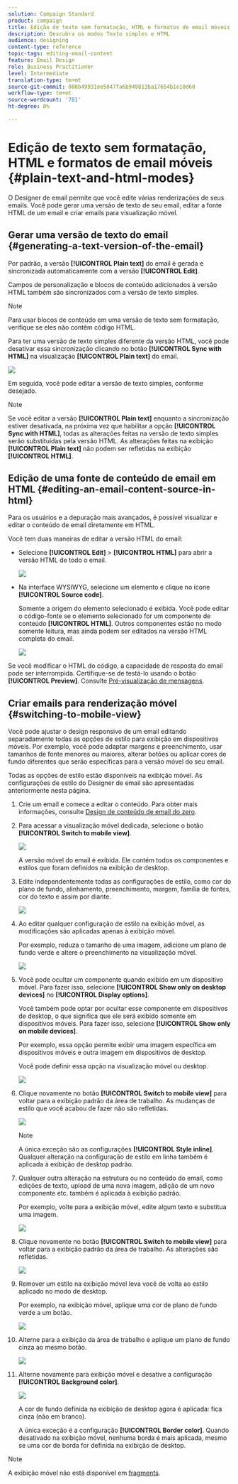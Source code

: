```yaml
---
solution: Campaign Standard
product: campaign
title: Edição de texto sem formatação, HTML e formatos de email móveis
description: Descubra os modos Texto simples e HTML
audience: designing
content-type: reference
topic-tags: editing-email-content
feature: Email Design
role: Business Practitioner
level: Intermediate
translation-type: tm+mt
source-git-commit: 088b49931ee5047fa6b949813ba17654b1e10d60
workflow-type: tm+mt
source-wordcount: '781'
ht-degree: 0%

---
```



# Edição de texto sem formatação, HTML e formatos de email móveis {#plain-text-and-html-modes}

O Designer de email permite que você edite várias renderizações de seus emails. Você pode gerar uma versão de texto de seu email, editar a fonte HTML de um email e criar emails para visualização móvel.

## Gerar uma versão de texto do email {#generating-a-text-version-of-the-email}

Por padrão, a versão **[!UICONTROL Plain text]** do email é gerada e sincronizada automaticamente com a versão **[!UICONTROL Edit]**.

Campos de personalização e blocos de conteúdo adicionados à versão HTML também são sincronizados com a versão de texto simples.

>[!NOTE]
>
>Para usar blocos de conteúdo em uma versão de texto sem formatação, verifique se eles não contêm código HTML.

Para ter uma versão de texto simples diferente da versão HTML, você pode desativar essa sincronização clicando no botão **[!UICONTROL Sync with HTML]** na visualização **[!UICONTROL Plain text]** do email.

![](assets/email_designer_textversion.png)

Em seguida, você pode editar a versão de texto simples, conforme desejado.

>[!NOTE]
>
>Se você editar a versão **[!UICONTROL Plain text]** enquanto a sincronização estiver desativada, na próxima vez que habilitar a opção **[!UICONTROL Sync with HTML]**, todas as alterações feitas na versão de texto simples serão substituídas pela versão HTML. As alterações feitas na exibição **[!UICONTROL Plain text]** não podem ser refletidas na exibição **[!UICONTROL HTML]**.

## Edição de uma fonte de conteúdo de email em HTML {#editing-an-email-content-source-in-html}

Para os usuários e a depuração mais avançados, é possível visualizar e editar o conteúdo de email diretamente em HTML.

Você tem duas maneiras de editar a versão HTML do email:

* Selecione **[!UICONTROL Edit]** > **[!UICONTROL HTML]** para abrir a versão HTML de todo o email.

   ![](assets/email_designer_html1.png)

* Na interface WYSIWYG, selecione um elemento e clique no ícone **[!UICONTROL Source code]**.

   Somente a origem do elemento selecionado é exibida. Você pode editar o código-fonte se o elemento selecionado for um componente de conteúdo **[!UICONTROL HTML]**. Outros componentes estão no modo somente leitura, mas ainda podem ser editados na versão HTML completa do email.

   ![](assets/email_designer_html2.png)

Se você modificar o HTML do código, a capacidade de resposta do email pode ser interrompida. Certifique-se de testá-lo usando o botão **[!UICONTROL Preview]**. Consulte [Pré-visualização de mensagens](../../sending/using/previewing-messages.md).

## Criar emails para renderização móvel {#switching-to-mobile-view}

Você pode ajustar o design responsivo de um email editando separadamente todas as opções de estilo para exibição em dispositivos móveis. Por exemplo, você pode adaptar margens e preenchimento, usar tamanhos de fonte menores ou maiores, alterar botões ou aplicar cores de fundo diferentes que serão específicas para a versão móvel do seu email.

Todas as opções de estilo estão disponíveis na exibição móvel. As configurações de estilo do Designer de email são apresentadas anteriormente nesta página.

1. Crie um email e comece a editar o conteúdo. Para obter mais informações, consulte [Design de conteúdo de email do zero](../../designing/using/designing-from-scratch.md#designing-an-email-content-from-scratch).
1. Para acessar a visualização móvel dedicada, selecione o botão **[!UICONTROL Switch to mobile view]**.

   ![](assets/email_designer_mobile_view_switch.png)

   A versão móvel do email é exibida. Ele contém todos os componentes e estilos que foram definidos na exibição de desktop.

1. Edite independentemente todas as configurações de estilo, como cor do plano de fundo, alinhamento, preenchimento, margem, família de fontes, cor do texto e assim por diante.

   ![](assets/email_designer_mobile_view.png)

1. Ao editar qualquer configuração de estilo na exibição móvel, as modificações são aplicadas apenas à exibição móvel.

   Por exemplo, reduza o tamanho de uma imagem, adicione um plano de fundo verde e altere o preenchimento na visualização móvel.

   ![](assets/email_designer_mobile_view_change.png)

1. Você pode ocultar um componente quando exibido em um dispositivo móvel. Para fazer isso, selecione **[!UICONTROL Show only on desktop devices]** no **[!UICONTROL Display options]**.

   Você também pode optar por ocultar esse componente em dispositivos de desktop, o que significa que ele será exibido somente em dispositivos móveis. Para fazer isso, selecione **[!UICONTROL Show only on mobile devices]**.

   Por exemplo, essa opção permite exibir uma imagem específica em dispositivos móveis e outra imagem em dispositivos de desktop.

   Você pode definir essa opção na visualização móvel ou desktop.

   ![](assets/email_designer_mobile_hide.png)

1. Clique novamente no botão **[!UICONTROL Switch to mobile view]** para voltar para a exibição padrão da área de trabalho. As mudanças de estilo que você acabou de fazer não são refletidas.

   ![](assets/email_designer_mobile_view_desktop_no-change.png)

   >[!NOTE]
   >
   >A única exceção são as configurações **[!UICONTROL Style inline]**. Qualquer alteração na configuração de estilo em linha também é aplicada à exibição de desktop padrão.

1. Qualquer outra alteração na estrutura ou no conteúdo do email, como edições de texto, upload de uma nova imagem, adição de um novo componente etc. também é aplicada à exibição padrão.

   Por exemplo, volte para a exibição móvel, edite algum texto e substitua uma imagem.

   ![](assets/email_designer_mobile_view_change_content.png)

1. Clique novamente no botão **[!UICONTROL Switch to mobile view]** para voltar para a exibição padrão da área de trabalho. As alterações são refletidas.

   ![](assets/email_designer_mobile_view_desktop_content-change.png)

1. Remover um estilo na exibição móvel leva você de volta ao estilo aplicado no modo de desktop.

   Por exemplo, na exibição móvel, aplique uma cor de plano de fundo verde a um botão.

   ![](assets/email_designer_mobile_view_background_mobile.png)

1. Alterne para a exibição da área de trabalho e aplique um plano de fundo cinza ao mesmo botão.

   ![](assets/email_designer_mobile_view_background_desktop.png)

1. Alterne novamente para exibição móvel e desative a configuração **[!UICONTROL Background color]**.

   ![](assets/email_designer_mobile_view_background_mobile_disabled.png)

   A cor de fundo definida na exibição de desktop agora é aplicada: fica cinza (não em branco).

   A única exceção é a configuração **[!UICONTROL Border color]**. Quando desativado na exibição móvel, nenhuma borda é mais aplicada, mesmo se uma cor de borda for definida na exibição de desktop.

>[!NOTE]
>
>A exibição móvel não está disponível em [fragments](../../designing/using/using-reusable-content.md#about-fragments).
